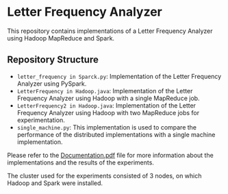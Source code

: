 # Letter Frequency Analyzer

This repository contains implementations of a Letter Frequency Analyzer using Hadoop MapReduce and Spark.

## Repository Structure

- `letter_frequency in Sparck.py`: Implementation of the Letter Frequency Analyzer using PySpark.
- `LetterFrequency in Hadoop.java`: Implementation of the Letter Frequency Analyzer using Hadoop with a single MapReduce job.
- `LetterFrequency2 in Hadoop.java`: Implementation of the Letter Frequency Analyzer using Hadoop with two MapReduce jobs for experimentation.
- `single_machine.py`: This implementation is used to compare the performance of the distributed implementations with a single machine implementation.

Please refer to the [Documentation.pdf](Documentation.pdf) file for more information about the implementations and the results of the experiments.

The cluster used for the experiments consisted of 3 nodes, on which Hadoop and Spark were installed.